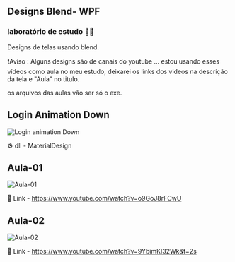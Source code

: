 ## Designs Blend- WPF
### laboratório de estudo 👨‍💻
 Designs de telas usando blend.
 
 ❗️Aviso :
 Alguns designs são de canais do youtube ... estou usando esses vídeos como aula no meu estudo, deixarei os links dos videos na descrição da tela e "Aula" no titulo.
 
os arquivos das aulas vão ser só o exe.
 
 ## Login Animation Down
 
![Login animation Down](https://github.com/joaopedro29/DesignBlend/blob/master/Imagens-Gifs%20Read/LoginBlendAnimatDown.gif)



⚙ dll - MaterialDesign

## Aula-01 

![Aula-01](https://github.com/joaopedro29/DesignBlend/blob/master/Imagens-Gifs%20Read/Aula01-LoginBlend.gif)

🔗 Link - https://www.youtube.com/watch?v=o9GoJ8rFCwU


## Aula-02

![Aula-02](https://github.com/joaopedro29/DesignBlend-WPF/blob/master/Imagens-Gifs%20Read/Aula02.gif)

🔗 Link - https://www.youtube.com/watch?v=9YbimKI32Wk&t=2s




